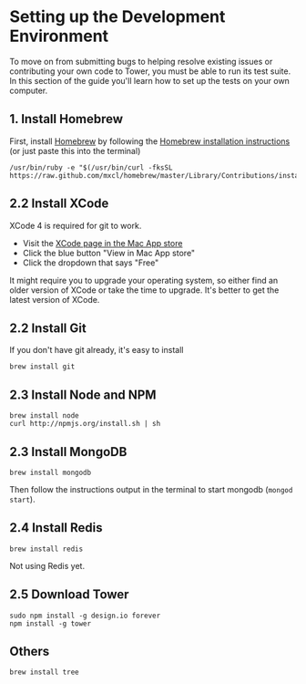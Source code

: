 # Setting up the Development Environment

To move on from submitting bugs to helping resolve existing issues or contributing your own code to Tower, you must be able to run its test suite. In this section of the guide you'll learn how to set up the tests on your own computer.

## 1. Install Homebrew

First, install [Homebrew](http://mxcl.github.com/homebrew/) by following the [Homebrew installation instructions](https://github.com/mxcl/homebrew/wiki/installation) (or just paste this into the terminal)

```
/usr/bin/ruby -e "$(/usr/bin/curl -fksSL https://raw.github.com/mxcl/homebrew/master/Library/Contributions/install_homebrew.rb)"
```

## 2.2 Install XCode

XCode 4 is required for git to work.

- Visit the [XCode page in the Mac App store](http://itunes.apple.com/us/app/xcode/id497799835?ls=1&mt=12)
- Click the blue button "View in Mac App store"
- Click the dropdown that says "Free"

It might require you to upgrade your operating system, so either find an older version of XCode or take the time to upgrade.  It's better to get the latest version of XCode.

## 2.2 Install Git

If you don't have git already, it's easy to install

```
brew install git
```

## 2.3 Install Node and NPM

```
brew install node
curl http://npmjs.org/install.sh | sh
```

## 2.3 Install MongoDB

```
brew install mongodb
```

Then follow the instructions output in the terminal to start mongodb (`mongod start`).

## 2.4 Install Redis

```
brew install redis
```

Not using Redis yet.

## 2.5 Download Tower

```
sudo npm install -g design.io forever
npm install -g tower
```

## Others

```
brew install tree
```
